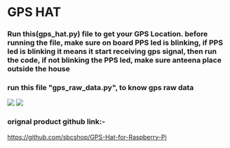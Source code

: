 # GPS HAT

### Run this(gps_hat.py) file to get your GPS Location. before running the file, make sure on board PPS led is blinking, if PPS led is blinking it means it start receiving gps signal, then run the code, if not blinking the PPS led, make sure anteena place outside the house

### run this file "gps_raw_data.py", to know gps raw data

<img src = "https://github.com/sbcshop/PiSquare/blob/main/Run%20raspberry%20HAT's%20on%20PiSquare/images/img4.jpg" />
<img src = "https://github.com/sbcshop/PiSquare/blob/main/Run%20raspberry%20HAT's%20on%20PiSquare/images/img5.jpg" />

### orignal product github link:-
https://github.com/sbcshop/GPS-Hat-for-Raspberry-Pi


